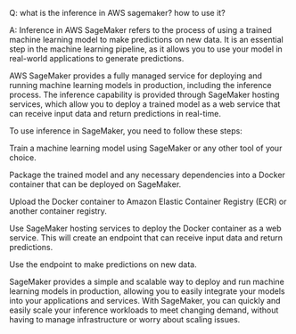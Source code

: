 Q: what is the inference in AWS sagemaker? how to use it?

A: Inference in AWS SageMaker refers to the process of using a trained machine learning model to make predictions on new data. It is an essential step in the machine learning pipeline, as it allows you to use your model in real-world applications to generate predictions.

AWS SageMaker provides a fully managed service for deploying and running machine learning models in production, including the inference process. The inference capability is provided through SageMaker hosting services, which allow you to deploy a trained model as a web service that can receive input data and return predictions in real-time.

To use inference in SageMaker, you need to follow these steps:

Train a machine learning model using SageMaker or any other tool of your choice.

Package the trained model and any necessary dependencies into a Docker container that can be deployed on SageMaker.

Upload the Docker container to Amazon Elastic Container Registry (ECR) or another container registry.

Use SageMaker hosting services to deploy the Docker container as a web service. This will create an endpoint that can receive input data and return predictions.

Use the endpoint to make predictions on new data.

SageMaker provides a simple and scalable way to deploy and run machine learning models in production, allowing you to easily integrate your models into your applications and services. With SageMaker, you can quickly and easily scale your inference workloads to meet changing demand, without having to manage infrastructure or worry about scaling issues.

